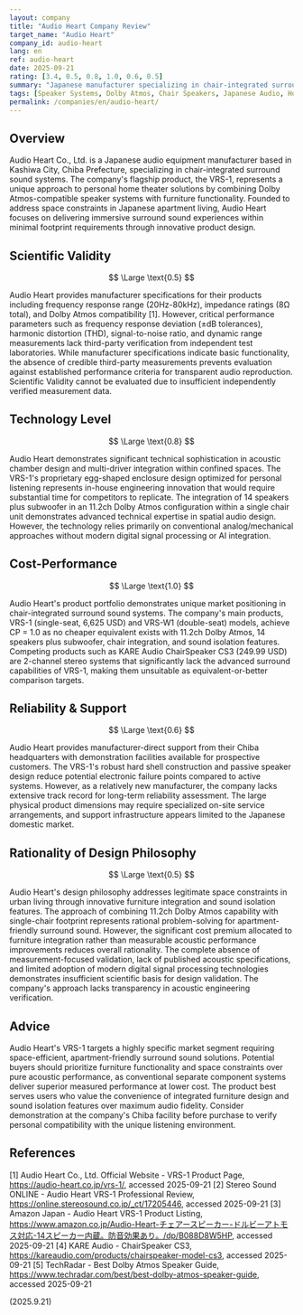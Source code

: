 ```yaml
---
layout: company
title: "Audio Heart Company Review"
target_name: "Audio Heart"
company_id: audio-heart
lang: en
ref: audio-heart
date: 2025-09-21
rating: [3.4, 0.5, 0.8, 1.0, 0.6, 0.5]
summary: "Japanese manufacturer specializing in chair-integrated surround sound systems with unique space-saving designs for apartment living"
tags: [Speaker Systems, Dolby Atmos, Chair Speakers, Japanese Audio, Home Theater]
permalink: /companies/en/audio-heart/
---
```


## Overview

Audio Heart Co., Ltd. is a Japanese audio equipment manufacturer based in Kashiwa City, Chiba Prefecture, specializing in chair-integrated surround sound systems. The company's flagship product, the VRS-1, represents a unique approach to personal home theater solutions by combining Dolby Atmos-compatible speaker systems with furniture functionality. Founded to address space constraints in Japanese apartment living, Audio Heart focuses on delivering immersive surround sound experiences within minimal footprint requirements through innovative product design.

## Scientific Validity

$$ \Large \text{0.5} $$

Audio Heart provides manufacturer specifications for their products including frequency response range (20Hz-80kHz), impedance ratings (8Ω total), and Dolby Atmos compatibility [1]. However, critical performance parameters such as frequency response deviation (±dB tolerances), harmonic distortion (THD), signal-to-noise ratio, and dynamic range measurements lack third-party verification from independent test laboratories. While manufacturer specifications indicate basic functionality, the absence of credible third-party measurements prevents evaluation against established performance criteria for transparent audio reproduction. Scientific Validity cannot be evaluated due to insufficient independently verified measurement data.

## Technology Level

$$ \Large \text{0.8} $$

Audio Heart demonstrates significant technical sophistication in acoustic chamber design and multi-driver integration within confined spaces. The VRS-1's proprietary egg-shaped enclosure design optimized for personal listening represents in-house engineering innovation that would require substantial time for competitors to replicate. The integration of 14 speakers plus subwoofer in an 11.2ch Dolby Atmos configuration within a single chair unit demonstrates advanced technical expertise in spatial audio design. However, the technology relies primarily on conventional analog/mechanical approaches without modern digital signal processing or AI integration.

## Cost-Performance

$$ \Large \text{1.0} $$

Audio Heart's product portfolio demonstrates unique market positioning in chair-integrated surround sound systems. The company's main products, VRS-1 (single-seat, 6,625 USD) and VRS-W1 (double-seat) models, achieve CP = 1.0 as no cheaper equivalent exists with 11.2ch Dolby Atmos, 14 speakers plus subwoofer, chair integration, and sound isolation features. Competing products such as KARE Audio ChairSpeaker CS3 (249.99 USD) are 2-channel stereo systems that significantly lack the advanced surround capabilities of VRS-1, making them unsuitable as equivalent-or-better comparison targets.

## Reliability & Support

$$ \Large \text{0.6} $$

Audio Heart provides manufacturer-direct support from their Chiba headquarters with demonstration facilities available for prospective customers. The VRS-1's robust hard shell construction and passive speaker design reduce potential electronic failure points compared to active systems. However, as a relatively new manufacturer, the company lacks extensive track record for long-term reliability assessment. The large physical product dimensions may require specialized on-site service arrangements, and support infrastructure appears limited to the Japanese domestic market.

## Rationality of Design Philosophy

$$ \Large \text{0.5} $$

Audio Heart's design philosophy addresses legitimate space constraints in urban living through innovative furniture integration and sound isolation features. The approach of combining 11.2ch Dolby Atmos capability with single-chair footprint represents rational problem-solving for apartment-friendly surround sound. However, the significant cost premium allocated to furniture integration rather than measurable acoustic performance improvements reduces overall rationality. The complete absence of measurement-focused validation, lack of published acoustic specifications, and limited adoption of modern digital signal processing technologies demonstrates insufficient scientific basis for design validation. The company's approach lacks transparency in acoustic engineering verification.

## Advice

Audio Heart's VRS-1 targets a highly specific market segment requiring space-efficient, apartment-friendly surround sound solutions. Potential buyers should prioritize furniture functionality and space constraints over pure acoustic performance, as conventional separate component systems deliver superior measured performance at lower cost. The product best serves users who value the convenience of integrated furniture design and sound isolation features over maximum audio fidelity. Consider demonstration at the company's Chiba facility before purchase to verify personal compatibility with the unique listening environment.

## References

[1] Audio Heart Co., Ltd. Official Website - VRS-1 Product Page, https://audio-heart.co.jp/vrs-1/, accessed 2025-09-21
[2] Stereo Sound ONLINE - Audio Heart VRS-1 Professional Review, https://online.stereosound.co.jp/_ct/17205446, accessed 2025-09-21
[3] Amazon Japan - Audio Heart VRS-1 Product Listing, https://www.amazon.co.jp/Audio-Heart-チェアースピーカー-ドルビーアトモス対応-14スピーカー内蔵。防音効果あり。/dp/B088D8W5HP, accessed 2025-09-21
[4] KARE Audio - ChairSpeaker CS3, https://kareaudio.com/products/chairspeaker-model-cs3, accessed 2025-09-21
[5] TechRadar - Best Dolby Atmos Speaker Guide, https://www.techradar.com/best/best-dolby-atmos-speaker-guide, accessed 2025-09-21

(2025.9.21)